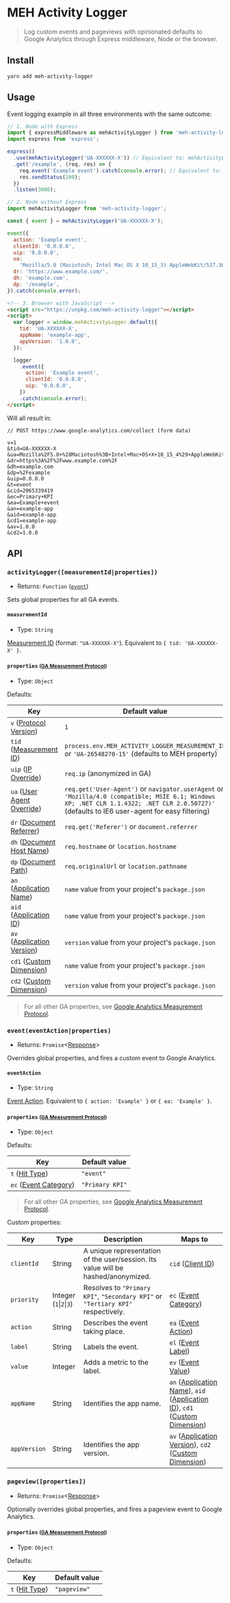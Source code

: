 # MEH Activity Logger

> Log custom events and pageviews with opinionated defaults to Google Analytics through Express middleware, Node or the browser.

## Install

```shell
yarn add meh-activity-logger
```

## Usage

Event logging example in all three environments with the same outcome:

```js
// 1. Node with Express
import { expressMiddleware as mehActivityLogger } from 'meh-activity-logger';
import express from 'express';

express()
  .use(mehActivityLogger('UA-XXXXXX-X')) // Equivalent to: mehActivityLogger({ tid: 'UA-XXXXXX-X' })
  .get('/example', (req, res) => {
    req.event('Example event').catch(console.error); // Equivalent to: event({ action: 'Example event' })
    res.sendStatus(200);
  })
  .listen(3000);
```

```js
// 2. Node without Express
import mehActivityLogger from 'meh-activity-logger';

const { event } = mehActivityLogger('UA-XXXXXX-X');

event({
  action: 'Example event',
  clientId: '0.0.0.0',
  uip: '0.0.0.0',
  ua:
    'Mozilla/5.0 (Macintosh; Intel Mac OS X 10_15_3) AppleWebKit/537.36 (KHTML, like Gecko) Chrome/80.0.3987.132 Safari/537.36',
  dr: 'https://www.example.com/',
  dh: 'example.com',
  dp: '/example',
}).catch(console.error);
```

```html
<!-- 3. Browser with JavaScript -->
<script src="https://unpkg.com/meh-activity-logger"></script>
<script>
  var logger = window.mehActivityLogger.default({
    tid: 'UA-XXXXXX-X',
    appName: 'example-app',
    appVersion: '1.0.0',
  });

  logger
    .event({
      action: 'Example event',
      clientId: '0.0.0.0',
      uip: '0.0.0.0',
    })
    .catch(console.error);
</script>
```

Will all result in:

```
// POST https://www.google-analytics.com/collect (form data)

v=1
&tid=UA-XXXXXX-X
&ua=Mozilla%2F5.0+%28Macintosh%3B+Intel+Mac+OS+X+10_15_4%29+AppleWebKit%2F537.36+%28KHTML%2C+like+Gecko%29+Chrome%2F81.0.4044.138+Safari%2F537.36
&dr=https%3A%2F%2Fwww.example.com%2F
&dh=example.com
&dp=%2Fexample
&uip=0.0.0.0
&t=event
&cid=2065339419
&ec=Primary+KPI
&ea=Example+event
&an=example-app
&aid=example-app
&cd1=example-app
&av=1.0.0
&cd2=1.0.0
```

## API

### `activityLogger([measurementId|properties])`

- Returns: `Function` ([`event`](#eventactionproperties))

Sets global properties for all GA events.

#### `measurementId`

- Type: `String`

[Measurement ID](https://developers.google.com/analytics/devguides/collection/protocol/v1/parameters#tid) (format: `"UA-XXXXXX-X"`). Equivalent to `{ tid: 'UA-XXXXXX-X' }`.

#### `properties` <small>([GA Measurement Protocol](https://developers.google.com/analytics/devguides/collection/protocol/v1/reference))</small>

- Type: `Object`

Defaults:

| Key                                                                                                                  | Default value                                                                                                                                                                                 |
| -------------------------------------------------------------------------------------------------------------------- | --------------------------------------------------------------------------------------------------------------------------------------------------------------------------------------------- |
| `v` ([Protocol Version](https://developers.google.com/analytics/devguides/collection/protocol/v1/parameters#v))      | `1`                                                                                                                                                                                           |
| `tid` ([Measurement ID](https://developers.google.com/analytics/devguides/collection/protocol/v1/parameters#td))     | `process.env.MEH_ACTIVITY_LOGGER_MEASUREMENT_ID` or `'UA-26548270-15'` (defaults to MEH property)                                                                                             |
| `uip` ([IP Override](https://developers.google.com/analytics/devguides/collection/protocol/v1/parameters#uip))       | `req.ip` (anonymized in GA)                                                                                                                                                                   |
| `ua` ([User Agent Override](https://developers.google.com/analytics/devguides/collection/protocol/v1/parameters#ua)) | `req.get('User-Agent')` or `navigator.userAgent` or `'Mozilla/4.0 (compatible; MSIE 6.1; Windows XP; .NET CLR 1.1.4322; .NET CLR 2.0.50727)'` (defaults to IE6 user-agent for easy filtering) |
| `dr` ([Document Referrer](https://developers.google.com/analytics/devguides/collection/protocol/v1/parameters#dr))   | `req.get('Referer')` or `document.referrer`                                                                                                                                                   |
| `dh` ([Document Host Name](https://developers.google.com/analytics/devguides/collection/protocol/v1/parameters#dh))  | `req.hostname` or `location.hostname`                                                                                                                                                         |
| `dp` ([Document Path](https://developers.google.com/analytics/devguides/collection/protocol/v1/parameters#dp))       | `req.originalUrl` or `location.pathname`                                                                                                                                                      |
| `an` ([Application Name](https://developers.google.com/analytics/devguides/collection/protocol/v1/parameters#an))    | `name` value from your project's `package.json`                                                                                                                                               |
| `aid` ([Application ID](https://developers.google.com/analytics/devguides/collection/protocol/v1/parameters#aid))    | `name` value from your project's `package.json`                                                                                                                                               |
| `av` ([Application Version](https://developers.google.com/analytics/devguides/collection/protocol/v1/parameters#av)) | `version` value from your project's `package.json`                                                                                                                                            |
| `cd1` ([Custom Dimension](https://developers.google.com/analytics/devguides/collection/protocol/v1/parameters#cd_))  | `name` value from your project's `package.json`                                                                                                                                               |
| `cd2` ([Custom Dimension](https://developers.google.com/analytics/devguides/collection/protocol/v1/parameters#cd_))  | `version` value from your project's `package.json`                                                                                                                                            |

> For all other GA properties, see [Google Analytics Measurement Protocol](https://developers.google.com/analytics/devguides/collection/protocol/v1/reference).

### `event(eventAction|properties)`

- Returns: `Promise`<[Response](https://www.npmjs.com/package/cross-fetch)>

Overrides global properties, and fires a custom event to Google Analytics.

#### `eventAction`

- Type: `String`

[Event Action](https://developers.google.com/analytics/devguides/collection/protocol/v1/parameters#ea). Equivalent to `{ action: 'Example' }` or `{ ea: 'Example' }`.

#### `properties` <small>([GA Measurement Protocol](https://developers.google.com/analytics/devguides/collection/protocol/v1/reference))</small>

- Type: `Object`

Defaults:

| Key                                                                                                             | Default value   |
| --------------------------------------------------------------------------------------------------------------- | --------------- |
| `t` ([Hit Type](https://developers.google.com/analytics/devguides/collection/protocol/v1/parameters#t))         | `"event"`       |
| `ec` ([Event Category](https://developers.google.com/analytics/devguides/collection/protocol/v1/parameters#ec)) | `"Primary KPI"` |

> For all other GA properties, see [Google Analytics Measurement Protocol](https://developers.google.com/analytics/devguides/collection/protocol/v1/reference).

Custom properties:

| Key          | Type                    | Description                                                                       | Maps to                                                                                                                                                                                                                                                                                                                                                   |
| ------------ | ----------------------- | --------------------------------------------------------------------------------- | --------------------------------------------------------------------------------------------------------------------------------------------------------------------------------------------------------------------------------------------------------------------------------------------------------------------------------------------------------- |
| `clientId`   | String                  | A unique representation of the user/session. Its value will be hashed/anonymized. | `cid` ([Client ID](https://developers.google.com/analytics/devguides/collection/protocol/v1/parameters#cid))                                                                                                                                                                                                                                              |
| `priority`   | Integer (`1`\|`2`\|`3`) | Resolves to `"Primary KPI"`, `"Secondary KPI"` or `"Tertiary KPI"` respectively.  | `ec` ([Event Category](https://developers.google.com/analytics/devguides/collection/protocol/v1/parameters#ec))                                                                                                                                                                                                                                           |
| `action`     | String                  | Describes the event taking place.                                                 | `ea` ([Event Action](https://developers.google.com/analytics/devguides/collection/protocol/v1/parameters#ea))                                                                                                                                                                                                                                             |
| `label`      | String                  | Labels the event.                                                                 | `el` ([Event Label](https://developers.google.com/analytics/devguides/collection/protocol/v1/parameters#el))                                                                                                                                                                                                                                              |
| `value`      | Integer                 | Adds a metric to the label.                                                       | `ev` ([Event Value](https://developers.google.com/analytics/devguides/collection/protocol/v1/parameters#ev))                                                                                                                                                                                                                                              |
| `appName`    | String                  | Identifies the app name.                                                          | `an` ([Application Name](https://developers.google.com/analytics/devguides/collection/protocol/v1/parameters#an)), `aid` ([Application ID](https://developers.google.com/analytics/devguides/collection/protocol/v1/parameters#aid)), `cd1` ([Custom Dimension](https://developers.google.com/analytics/devguides/collection/protocol/v1/parameters#cd_)) |
| `appVersion` | String                  | Identifies the app version.                                                       | `av` ([Application Version](https://developers.google.com/analytics/devguides/collection/protocol/v1/parameters#av)), `cd2` ([Custom Dimension](https://developers.google.com/analytics/devguides/collection/protocol/v1/parameters#cd_))                                                                                                                 |

### `pageview([properties])`

- Returns: `Promise`<[Response](https://developer.mozilla.org/en-US/docs/Web/API/Fetch_API/Using_Fetch#Response_objects)>

Optionally overrides global properties, and fires a pageview event to Google Analytics.

#### `properties` <small>([GA Measurement Protocol](https://developers.google.com/analytics/devguides/collection/protocol/v1/reference))</small>

- Type: `Object`

Defaults:

| Key                                                                                                     | Default value |
| ------------------------------------------------------------------------------------------------------- | ------------- |
| `t` ([Hit Type](https://developers.google.com/analytics/devguides/collection/protocol/v1/parameters#t)) | `"pageview"`  |
